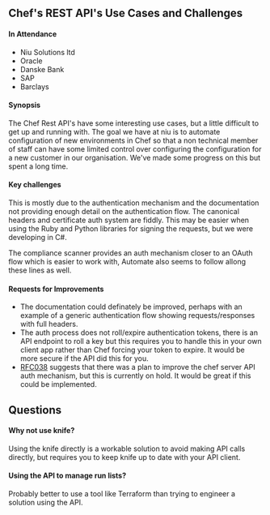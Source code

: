 ## Chef's REST API's Use Cases and Challenges

#### In Attendance

 * Niu Solutions ltd
 * Oracle
 * Danske Bank
 * SAP
 * Barclays

#### Synopsis

The Chef Rest API's have some interesting use cases, but a little difficult to get up and running with. The goal we have at niu is to automate configuration of new environments in Chef so that a non technical member of staff can have some limited control over configuring the configuration for a new customer in our organisation. We've made some progress on this but spent a long time.

####  Key challenges

This is mostly due to the authentication mechanism and the documentation not providing enough detail on the authentication flow. The canonical headers and certificate auth system are fiddly. This may be easier when using the Ruby and Python libraries for signing the requests, but we were developing in C#.

The compliance scanner provides an auth mechanism closer to an OAuth flow which is easier to work with, Automate also seems to follow allong these lines as well.

#### Requests for Improvements
* The documentation could definately be improved, perhaps with an example of a generic authentication flow showing requests/responses with full headers.
* The auth process does not roll/expire authentication tokens, there is an API endpoint to roll a key but this requires you to handle this in your own client app rather than Chef forcing your token to expire. It would be more secure if the API did this for you.
* [RFC038](https://github.com/chef/chef-rfc/blob/master/rfc038-token-authentication.md) suggests that there was a plan to improve the chef server API auth mechanism, but this is currently on hold. It would be great if this could be implemented.

## Questions
#### Why not use knife?

Using the knife directly is a workable solution to avoid making API calls directly, but requires you to keep knife up to date with your API client. 

#### Using the API to manage run lists?

Probably better to use a tool like Terraform than trying to engineer a solution using the API.
